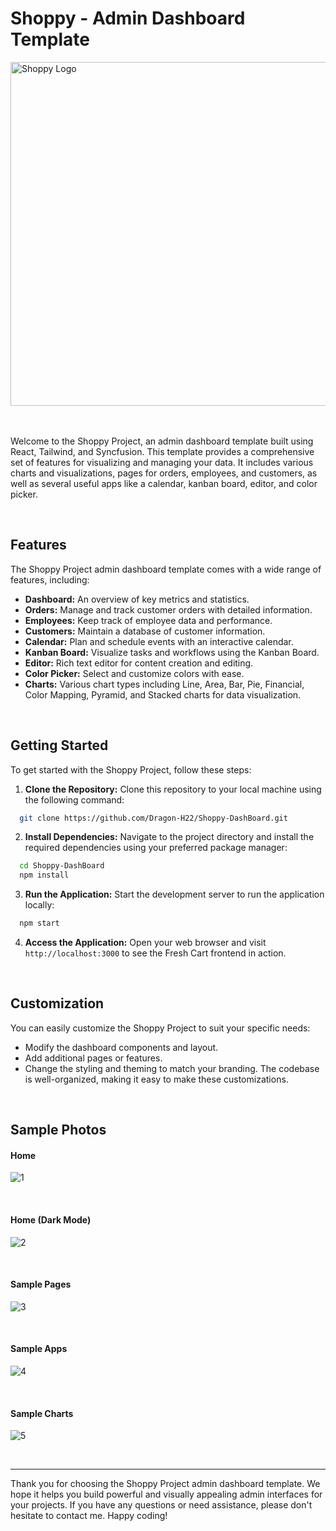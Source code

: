 # Shoppy - Admin Dashboard Template   

<!-- <img alt="Shoppy Logo" align="right" width="150px" src="https://github.com/Dragon-H22/Shoppy-DashBoard/assets/88390970/de624915-1d9a-4034-a4a2-a7ca4528bd1c"  /> -->

<!-- Image logo -->
<!-- ![logo](https://github.com/Dragon-H22/Shoppy-DashBoard/assets/88390970/bae88b3f-11a4-488f-a8be-7a67f6ce4a5a) -->
<!-- ![logo_2](https://github.com/Dragon-H22/Shoppy-DashBoard/assets/88390970/de624915-1d9a-4034-a4a2-a7ca4528bd1c) -->

<img alt="Shoppy Logo" align="center" width="550px" src="https://github.com/Dragon-H22/Shoppy-DashBoard/assets/88390970/de624915-1d9a-4034-a4a2-a7ca4528bd1c"  />


<br><br>
Welcome to the Shoppy Project, an admin dashboard template built using React, Tailwind, and Syncfusion. This template provides a comprehensive set of features for visualizing and managing your data. It includes various charts and visualizations, pages for orders, employees, and customers, as well as several useful apps like a calendar, kanban board, editor, and color picker.

<!--
 *<a href="https://shoppy-dashboard-dragon-h22.vercel.app" target="_blank"> Check it now⚡</a>*
-->

<br>


## Features
The Shoppy Project admin dashboard template comes with a wide range of features, including:
- **Dashboard:** An overview of key metrics and statistics.
- **Orders:** Manage and track customer orders with detailed information.
- **Employees:** Keep track of employee data and performance.
- **Customers:** Maintain a database of customer information.
- **Calendar:** Plan and schedule events with an interactive calendar.
- **Kanban Board:** Visualize tasks and workflows using the Kanban Board.
- **Editor:** Rich text editor for content creation and editing.
- **Color Picker:** Select and customize colors with ease.
- **Charts:** Various chart types including Line, Area, Bar, Pie, Financial, Color Mapping, Pyramid, and Stacked charts for data visualization.


<br>



## Getting Started

To get started with the Shoppy Project, follow these steps:

1. **Clone the Repository:** Clone this repository to your local machine using the following command:
```bash
  git clone https://github.com/Dragon-H22/Shoppy-DashBoard.git
```

2. **Install Dependencies:** Navigate to the project directory and install the required dependencies using your preferred package manager:
```bash
  cd Shoppy-DashBoard
  npm install
```
3. **Run the Application:** Start the development server to run the application locally:
```bash
  npm start
```
4. **Access the Application:** Open your web browser and visit `http://localhost:3000` to see the Fresh Cart frontend in action.




<br>


## Customization
You can easily customize the Shoppy Project to suit your specific needs:
- Modify the dashboard components and layout.
- Add additional pages or features.
- Change the styling and theming to match your branding.
The codebase is well-organized, making it easy to make these customizations.



<br>


## Sample Photos 

#### Home
![1](https://github.com/Dragon-H22/Shoppy-DashBoard/assets/88390970/3ceea889-bfff-4611-a223-1d12c1c7aecf)

<br>

#### Home (Dark Mode)
![2](https://github.com/Dragon-H22/Shoppy-DashBoard/assets/88390970/86c468f9-bd73-4d26-9281-b88da1432675)

<br>

#### Sample Pages
![3](https://github.com/Dragon-H22/Shoppy-DashBoard/assets/88390970/266a461c-b695-4a11-8f01-78fb9caa52cb)

<br>

#### Sample Apps
![4](https://github.com/Dragon-H22/Shoppy-DashBoard/assets/88390970/cc19ba4f-4a5e-47fc-9975-93e31392c813)

<br>

#### Sample Charts
![5](https://github.com/Dragon-H22/Shoppy-DashBoard/assets/88390970/e656f28e-2486-4d07-96b9-bb6245953c85)

<br>

<hr>

Thank you for choosing the Shoppy Project admin dashboard template. We hope it helps you build powerful and visually appealing admin interfaces for your projects. If you have any questions or need assistance, please don't hesitate to contact me. Happy coding!


